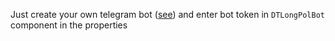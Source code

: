 Just create your own telegram bot ([see](https://github.com/Al-Muhandis/fp-telegram/wiki/How-to-step-by-step.-Creation-telegram-bot-in-Lazarus-(longpolling))) 
and enter bot token in `DTLongPolBot` component in the properties